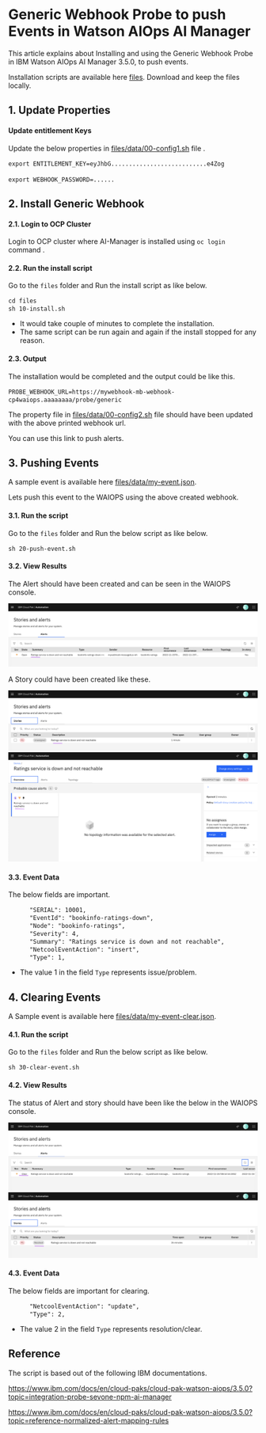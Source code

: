 # Generic Webhook Probe to push Events in Watson AIOps AI Manager

This article explains about Installing and using the Generic Webhook Probe in IBM Watson AIOps AI Manager 3.5.0, to push events.

Installation scripts are available here [files](./files).  Download and keep the files locally.

## 1. Update Properties

#### Update entitlement Keys

Update the below properties in [files/data/00-config1.sh](./files/data/00-config1.sh) file .

```
export ENTITLEMENT_KEY=eyJhbG...........................e4Zog

export WEBHOOK_PASSWORD=......
```

## 2. Install Generic Webhook

#### 2.1. Login to OCP Cluster

Login to OCP cluster where AI-Manager is installed using  `oc login` command .

#### 2.2. Run the install script

Go to the `files` folder and Run the install script as like below.

```
cd files
sh 10-install.sh
```

- It would take couple of minutes to complete the installation. 
- The same script can be run again and again if the install stopped for any reason.

#### 2.3. Output
 
The installation would be completed and the output could be like this.

```
PROBE_WEBHOOK_URL=https://mywebhook-mb-webhook-cp4waiops.aaaaaaaa/probe/generic
```

The property file in [files/data/00-config2.sh](./files/data/00-config2.sh) file should have been updated with the above printed webhook url. 

You can use this link to push alerts.

## 3. Pushing Events

A sample event is available here [files/data/my-event.json](./files/data/my-event.json).

Lets push this event to the WAIOPS using the above created webhook.

#### 3.1. Run the script

Go to the `files` folder and Run the below script as like below.

```
sh 20-push-event.sh
```

#### 3.2. View Results

The Alert should have been created and can be seen in the WAIOPS console.

![webhook](./images/01-alert.png)

A Story could have been created like these.

![webhook](./images/02-story.png)
![webhook](./images/03-story-details.png)

#### 3.3. Event Data

The below fields are important.

```
      "SERIAL": 10001,
      "EventId": "bookinfo-ratings-down",
      "Node": "bookinfo-ratings",
      "Severity": 4,
      "Summary": "Ratings service is down and not reachable",
      "NetcoolEventAction": "insert",
      "Type": 1,

```

- The value 1 in the field `Type` represents issue/problem.


## 4. Clearing Events

A Sample event is available here [files/data/my-event-clear.json](./files/data/my-event-clear.json).

#### 4.1. Run the script

Go to the `files` folder and Run the below script as like below.

```
sh 30-clear-event.sh
```

#### 4.2. View Results

The status of Alert and story should have been like the below in the WAIOPS console.

![webhook](./images/04-alert-clear.png)
![webhook](./images/06-story-clear.png)


#### 4.3. Event Data

The below fields are important for clearing.

```
      "NetcoolEventAction": "update",
      "Type": 2,
```

- The value 2 in the field `Type` represents resolution/clear.


## Reference

The script is based out of the following IBM documentations.

https://www.ibm.com/docs/en/cloud-paks/cloud-pak-watson-aiops/3.5.0?topic=integration-probe-sevone-npm-ai-manager

https://www.ibm.com/docs/en/cloud-paks/cloud-pak-watson-aiops/3.5.0?topic=reference-normalized-alert-mapping-rules
